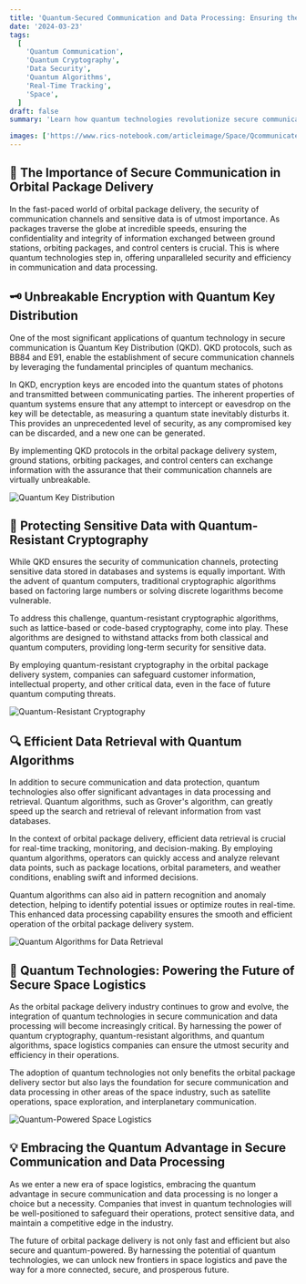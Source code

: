 ```yaml
---
title: 'Quantum-Secured Communication and Data Processing: Ensuring the Safety and Efficiency of Orbital Package Delivery'
date: '2024-03-23'
tags:
  [
    'Quantum Communication',
    'Quantum Cryptography',
    'Data Security',
    'Quantum Algorithms',
    'Real-Time Tracking',
    'Space',
  ]
draft: false
summary: 'Learn how quantum technologies revolutionize secure communication and data processing in the orbital package delivery industry. From unbreakable encryption to efficient data retrieval, discover the ways in which quantum computing ensures the safety and efficiency of space logistics.'

images: ['https://www.rics-notebook.com/articleimage/Space/Qcommunicate.webp', 'https://www.quantumcybersolutions.com/OPD/qkd.webp', 'https://www.quantumcybersolutions.com/OPD/quantum-resistant-crypto.webp', 'https://www.quantumcybersolutions.com/OPD/quantum-data-retrieval.webp', 'https://www.quantumcybersolutions.com/OPD/quantum-space-logistics.webp']
---
```


## 🔐 The Importance of Secure Communication in Orbital Package Delivery

In the fast-paced world of orbital package delivery, the security of communication channels and sensitive data is of utmost importance. As packages traverse the globe at incredible speeds, ensuring the confidentiality and integrity of information exchanged between ground stations, orbiting packages, and control centers is crucial. This is where quantum technologies step in, offering unparalleled security and efficiency in communication and data processing.

## 🗝️ Unbreakable Encryption with Quantum Key Distribution

One of the most significant applications of quantum technology in secure communication is Quantum Key Distribution (QKD). QKD protocols, such as BB84 and E91, enable the establishment of secure communication channels by leveraging the fundamental principles of quantum mechanics.

In QKD, encryption keys are encoded into the quantum states of photons and transmitted between communicating parties. The inherent properties of quantum systems ensure that any attempt to intercept or eavesdrop on the key will be detectable, as measuring a quantum state inevitably disturbs it. This provides an unprecedented level of security, as any compromised key can be discarded, and a new one can be generated.

By implementing QKD protocols in the orbital package delivery system, ground stations, orbiting packages, and control centers can exchange information with the assurance that their communication channels are virtually unbreakable.

![Quantum Key Distribution](https://www.quantumcybersolutions.com/OPD/qkd.webp)

## 💪 Protecting Sensitive Data with Quantum-Resistant Cryptography

While QKD ensures the security of communication channels, protecting sensitive data stored in databases and systems is equally important. With the advent of quantum computers, traditional cryptographic algorithms based on factoring large numbers or solving discrete logarithms become vulnerable.

To address this challenge, quantum-resistant cryptographic algorithms, such as lattice-based or code-based cryptography, come into play. These algorithms are designed to withstand attacks from both classical and quantum computers, providing long-term security for sensitive data.

By employing quantum-resistant cryptography in the orbital package delivery system, companies can safeguard customer information, intellectual property, and other critical data, even in the face of future quantum computing threats.

![Quantum-Resistant Cryptography](https://www.quantumcybersolutions.com/OPD/quantum-resistant-crypto.webp)

## 🔍 Efficient Data Retrieval with Quantum Algorithms

In addition to secure communication and data protection, quantum technologies also offer significant advantages in data processing and retrieval. Quantum algorithms, such as Grover's algorithm, can greatly speed up the search and retrieval of relevant information from vast databases.

In the context of orbital package delivery, efficient data retrieval is crucial for real-time tracking, monitoring, and decision-making. By employing quantum algorithms, operators can quickly access and analyze relevant data points, such as package locations, orbital parameters, and weather conditions, enabling swift and informed decisions.

Quantum algorithms can also aid in pattern recognition and anomaly detection, helping to identify potential issues or optimize routes in real-time. This enhanced data processing capability ensures the smooth and efficient operation of the orbital package delivery system.

![Quantum Algorithms for Data Retrieval](https://www.quantumcybersolutions.com/OPD/quantum-data-retrieval.webp)

## 🚀 Quantum Technologies: Powering the Future of Secure Space Logistics

As the orbital package delivery industry continues to grow and evolve, the integration of quantum technologies in secure communication and data processing will become increasingly critical. By harnessing the power of quantum cryptography, quantum-resistant algorithms, and quantum algorithms, space logistics companies can ensure the utmost security and efficiency in their operations.

The adoption of quantum technologies not only benefits the orbital package delivery sector but also lays the foundation for secure communication and data processing in other areas of the space industry, such as satellite operations, space exploration, and interplanetary communication.

![Quantum-Powered Space Logistics](https://www.quantumcybersolutions.com/OPD/quantum-space-logistics.webp)

## 💡 Embracing the Quantum Advantage in Secure Communication and Data Processing

As we enter a new era of space logistics, embracing the quantum advantage in secure communication and data processing is no longer a choice but a necessity. Companies that invest in quantum technologies will be well-positioned to safeguard their operations, protect sensitive data, and maintain a competitive edge in the industry.

The future of orbital package delivery is not only fast and efficient but also secure and quantum-powered. By harnessing the potential of quantum technologies, we can unlock new frontiers in space logistics and pave the way for a more connected, secure, and prosperous future.
